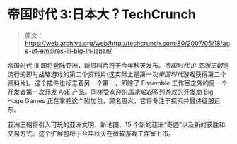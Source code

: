 # 帝国时代 3:日本大？TechCrunch

> 原文：<https://web.archive.org/web/http://techcrunch.com:80/2007/05/18/age-of-empires-iii-big-in-japan/>

帝国时代 III 即将登陆亚洲，新资料片将于今年秋天发布。*帝国时代 III:亚洲王朝*是流行的即时战略游戏的第二个资料片(这实际上是第一次*帝国时代*游戏获得第二个资料片)。这个插件也标志着另一个第一，即除了 Ensemble 工作室之外的另一个开发者第一次开发 AoE 产品。同样受欢迎的*国家崛起*系列游戏的开发商 Big Huge Games 正在掌舵这个附加包，顾名思义，它将专注于探索并最终征服远东。

亚洲王朝将引入可玩的亚洲文明、新地图、15 个新的亚洲“奇迹”以及新的获胜和交易方式。这个扩展包将于今年秋天在微软游戏工作室上市。